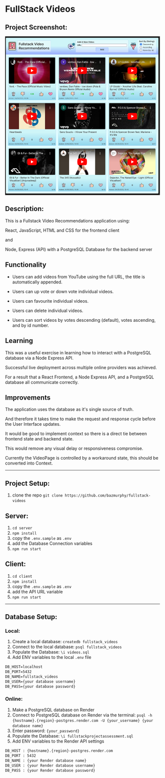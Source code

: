 # FullStack Videos

## Project Screenshot:

![Project Screenshot](project-screenshot.png)

## Description:

This is a Fullstack Video Recommendations application using:

React, JavaScript, HTML and CSS for the frontend client

and

Node, Express (API) with a PostgreSQL Database for the backend server

## Functionality

- Users can add videos from YouTube using the full URL, the title is automatically appended.

- Users can up vote or down vote individual videos.

- Users can favourite individual videos.

- Users can delete individual videos.

- Users can sort videos by votes descending (default), votes ascending, and by id number.

## Learning

This was a useful exercise in learning how to interact with a PostgreSQL database via a Node Express API.

Successful live deployment across multiple online providers was achieved.

For a result that a React Frontend, a Node Express API, and a PostgreSQL database all communicate correctly.

## Improvements

The application uses the database as it's single source of truth.

And therefore it takes time to make the request and response cycle before the User Interface updates.

It would be good to implement context so there is a direct tie between frontend state and backend state.

This would remove any visual delay or responsiveness compromise.

Currently the VideoPage is controlled by a workaround state, this should be converted into Context.

---

## Project Setup:

1. clone the repo `git clone https://github.com/bazmurphy/fullstack-videos`

## Server:

1. `cd server`
2. `npm install`
3. copy the `.env.sample` as `.env`
4. add the Database Connection variables
5. `npm run start`

## Client:

1. `cd client`
2. `npm install`
3. copy the `.env.sample` as `.env`
4. add the API URL variable
5. `npm run start`

---

## Database Setup:

### Local:

1.  Create a local database: `createdb fullstack_videos`
2.  Connect to the local database: `psql fullstack_videos`
3.  Populate the Database: `\i videos.sql`
4.  Add ENV variables to the local `.env` file

```
DB_HOST=localhost
DB_PORT=5432
DB_NAME=fullstack_videos
DB_USER={your database username}
DB_PASS={your database password}
```

### Online:

1.  Make a PostgreSQL database on Render
2.  Connect to PostgreSQL database on Render via the terminal:
    `psql -h {hostname}.{region}-postgres.render.com -U {your_username} {your database name}`
3.  Enter password:
    `{your_password}`
4.  Populate the Database:
    `\i fullstackprojectassessment.sql`
5.  Add ENV variables to the Render API settings

```
DB_HOST : {hostname}.{region}-postgres.render.com
DB_PORT : 5432
DB_NAME : {your Render database name}
DB_USER : {your Render database username}
DB_PASS : {your Render database password}
```

